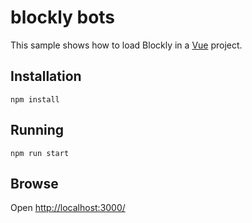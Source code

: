 # blockly bots

This sample shows how to load Blockly in a [Vue](https://vuejs.org/) project.

## Installation

```
npm install
```

## Running

```
npm run start
```

## Browse

Open [http://localhost:3000/](http://localhost:3000/)
